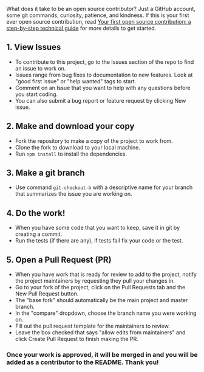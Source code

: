 What does it take to be an open source contributor? Just a GitHub account, some git commands, curiosity, patience, and kindness. If this is your first ever open source contribution, read [Your first open source contribution: a step-by-step technical guide](https://medium.com/@jenweber/your-first-open-source-contribution-a-step-by-step-technical-guide-d3aca55cc5a6) for more details to get started.

## 1. View Issues
- To contribute to this project, go to the Issues section of the repo to find an issue to work on.
- Issues range from bug fixes to documentation to new features. Look at "good first issue" or "help wanted" tags to start.
- Comment on an Issue that you want to help with any questions before you start coding.
- You can also submit a bug report or feature request by clicking New issue.

## 2. Make and download your copy
- Fork the repository to make a copy of the project to work from.
- Clone the fork to download to your local machine.
- Run `npm install` to install the dependencies.

## 3. Make a git branch
- Use command `git-checkout-b` with a descriptive name for your branch that summarizes the issue you are working on.

## 4. Do the work!
- When you have some code that you want to keep, save it in git by creating a commit.
- Run the tests (if there are any), if tests fail fix your code or the test.

## 5. Open a Pull Request (PR)
- When you have work that is ready for review to add to the project, notify the project maintainers by requesting they pull your changes in.
- Go to your fork of the project, click on the Pull Requests tab and the New Pull Request button.
- The "base fork" should automatically be the main project and master branch.
- In the "compare" dropdown, choose the branch name you were working on.
- Fill out the pull request template for the maintainers to review.
- Leave the box checked that says "allow edits from maintainers" and click Create Pull Request to finish making the PR.

### Once your work is approved, it will be merged in and you will be added as a contributor to the README. Thank you!
